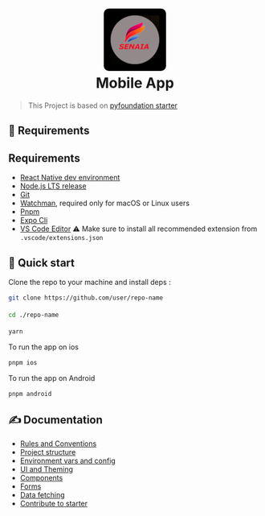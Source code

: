 <h1 align="center">
  <img alt="logo" src="./assets/icon.png" width="124px" style="border-radius:10px"/><br/>
Mobile App </h1>

> This Project is based on [pyfoundation starter](https://starter.pyfoundation.com)

## 🔗 Requirements

## Requirements

- [React Native dev environment ](https://reactnative.dev/docs/environment-setup)
- [Node.js LTS release](https://nodejs.org/en/)
- [Git](https://git-scm.com/)
- [Watchman](https://facebook.github.io/watchman/docs/install#buildinstall), required only for macOS or Linux users
- [Pnpm](https://pnpm.io/installation)
- [Expo Cli](https://docs.expo.dev/workflow/expo-cli/)
- [VS Code Editor](https://code.visualstudio.com/download) ⚠️ Make sure to install all recommended extension from `.vscode/extensions.json`

## 👋 Quick start

Clone the repo to your machine and install deps :

```sh
git clone https://github.com/user/repo-name

cd ./repo-name

yarn
```

To run the app on ios

```sh
pnpm ios
```

To run the app on Android

```sh
pnpm android
```

## ✍️ Documentation

- [Rules and Conventions](https://starter.pyfoundation.com/docs/getting-started/rules-and-convetions)
- [Project structure](https://starter.pyfoundation.com/docs/getting-started/project-structure)
- [Environment vars and config](https://starter.pyfoundation.com/docs/getting-started/environment-vars-config)
- [UI and Theming](https://starter.pyfoundation.com/docs/ui-and-theme/ui-theming)
- [Components](https://starter.pyfoundation.com/docs/ui-and-theme/components)
- [Forms](https://starter.pyfoundation.com/docs/ui-and-theme/Forms)
- [Data fetching](https://starter.pyfoundation.com/docs/guides/data-fetching)
- [Contribute to starter](https://starter.pyfoundation.com/docs/contribute)
